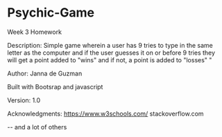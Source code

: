 # Psychic-Game
Week 3 Homework

Description: 
Simple game wherein a user has 9 tries to type in the same letter as the computer and if the user guesses it on or before 9 tries they will get a point added to "wins" and if not, a point is added to "losses" "

Author:
Janna de Guzman

Built with Bootsrap and javascript 

Version: 1.0

Acknowledgments:
https://www.w3schools.com/
stackoverflow.com


-- and a lot of others
